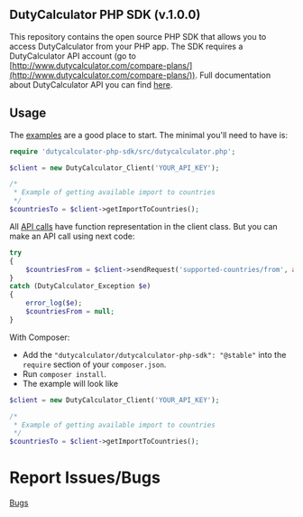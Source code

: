 DutyCalculator PHP SDK (v.1.0.0)
-----

This repository contains the open source PHP SDK that allows you to access DutyCalculator from your PHP app.
The SDK requires a DutyCalculator API account (go to [http://www.dutycalculator.com/compare-plans/](http://www.dutycalculator.com/compare-plans/)).
Full documentation about DutyCalculator API you can find [here](http://www.dutycalculator.com/api-center/dutycalculator-api-2-1-documentation/).


Usage
-----

The [examples][examples] are a good place to start. The minimal you'll need to
have is:
```php
require 'dutycalculator-php-sdk/src/dutycalculator.php';

$client = new DutyCalculator_Client('YOUR_API_KEY');

/*
 * Example of getting available import to countries
 */
$countriesTo = $client->getImportToCountries();
```

All [API calls](http://www.dutycalculator.com/api-center/dutycalculator-api-2-1-documentation/) have function representation in the client class.
But you can make an API call using next code:
```php
try
{
	$countriesFrom = $client->sendRequest('supported-countries/from', array('display_alpha2_code' => true));
}
catch (DutyCalculator_Exception $e)
{
	error_log($e);
	$countriesFrom = null;
}
```

With Composer:

- Add the `"dutycalculator/dutycalculator-php-sdk": "@stable"` into the `require` section of your `composer.json`.
- Run `composer install`.
- The example will look like

```php
$client = new DutyCalculator_Client('YOUR_API_KEY');

/*
 * Example of getting available import to countries
 */
$countriesTo = $client->getImportToCountries();
```
[examples]: /examples/example.php


Report Issues/Bugs
===============
[Bugs](mailto:bugs@dutycalculator.com)